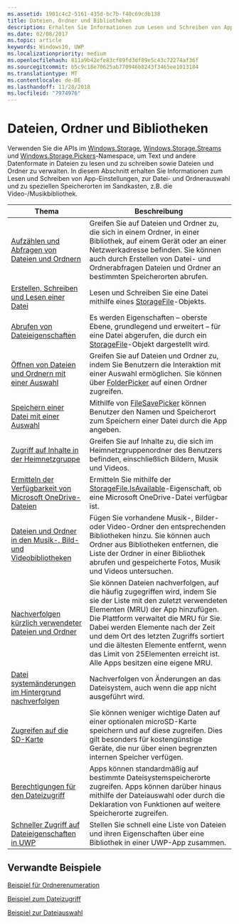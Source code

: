 ```yaml
---
ms.assetid: 1901c4c2-5161-435d-bc7b-f40c69cdb138
title: Dateien, Ordner und Bibliotheken
description: Erhalten Sie Informationen zum Lesen und Schreiben von App-Einstellungen, zur Datei- und Ordnerauswahl und zu speziellen Speicherorten im Sandkasten, z.B. die Video-/Musikbibliothek.
ms.date: 02/08/2017
ms.topic: article
keywords: Windows10, UWP
ms.localizationpriority: medium
ms.openlocfilehash: 811a9b42efe83cf89fd3df89e5c43c72274af36f
ms.sourcegitcommit: b5c9c18e70625ab770946b8243f3465ee1013184
ms.translationtype: MT
ms.contentlocale: de-DE
ms.lasthandoff: 11/28/2018
ms.locfileid: "7974976"
---
```

 # <a name="files-folders-and-libraries"></a>Dateien, Ordner und Bibliotheken


Verwenden Sie die APIs im [Windows.Storage](https://msdn.microsoft.com/library/windows/apps/br227346), [Windows.Storage.Streams](https://msdn.microsoft.com/library/windows/apps/br241791) und [Windows.Storage.Pickers](https://msdn.microsoft.com/library/windows/apps/br207928)-Namespace, um Text und andere Datenformate in Dateien zu lesen und zu schreiben sowie Dateien und Ordner zu verwalten. In diesem Abschnitt erhalten Sie Informationen zum Lesen und Schreiben von App-Einstellungen, zur Datei- und Ordnerauswahl und zu speziellen Speicherorten im Sandkasten, z.B. die Video-/Musikbibliothek.

| Thema | Beschreibung  |
|-------|--------------|
| [Aufzählen und Abfragen von Dateien und Ordnern](quickstart-listing-files-and-folders.md) | Greifen Sie auf Dateien und Ordner zu, die sich in einem Ordner, in einer Bibliothek, auf einem Gerät oder an einer Netzwerkadresse befinden. Sie können auch durch Erstellen von Datei- und Ordnerabfragen Dateien und Ordner an bestimmten Speicherorten abrufen. |
| [Erstellen, Schreiben und Lesen einer Datei](quickstart-reading-and-writing-files.md) | Lesen und Schreiben Sie eine Datei mithilfe eines [StorageFile](https://msdn.microsoft.com/library/windows/apps/br227171)-Objekts. |
| [Abrufen von Dateieigenschaften](quickstart-getting-file-properties.md) | Es werden Eigenschaften – oberste Ebene, grundlegend und erweitert – für eine Datei abgerufen, die durch ein [StorageFile](https://msdn.microsoft.com/library/windows/apps/br227171)-Objekt dargestellt wird. |
| [Öffnen von Dateien und Ordnern mit einer Auswahl](quickstart-using-file-and-folder-pickers.md) | Greifen Sie auf Dateien und Ordner zu, indem Sie Benutzern die Interaktion mit einer Auswahl ermöglichen. Sie können über [FolderPicker](https://msdn.microsoft.com/library/windows/apps/br207881) auf einen Ordner zugreifen. |
| [Speichern einer Datei mit einer Auswahl](quickstart-save-a-file-with-a-picker.md) | Mithilfe von [FileSavePicker](https://msdn.microsoft.com/library/windows/apps/br207871) können Benutzer den Namen und Speicherort zum Speichern einer Datei durch die App angeben. |
| [Zugriff auf Inhalte in der Heimnetzgruppe](quickstart-accessing-homegroup-content.md) | Greifen Sie auf Inhalte zu, die sich im Heimnetzgruppenordner des Benutzers befinden, einschließlich Bildern, Musik und Videos. |
| [Ermitteln der Verfügbarkeit von Microsoft OneDrive-Dateien](quickstart-determining-availability-of-microsoft-onedrive-files.md) | Ermitteln Sie mithilfe der [StorageFile.IsAvailable](https://msdn.microsoft.com/library/windows/apps/windows.storage.storagefile.isavailable.aspx)-Eigenschaft, ob eine Microsoft OneDrive-Datei verfügbar ist. |
| [Dateien und Ordner in den Musik-, Bild- und Videobibliotheken](quickstart-managing-folders-in-the-music-pictures-and-videos-libraries.md) | Fügen Sie vorhandene Musik-, Bilder- oder Video-Ordner den entsprechenden Bibliotheken hinzu. Sie können auch Ordner aus Bibliotheken entfernen, die Liste der Ordner in einer Bibliothek abrufen und gespeicherte Fotos, Musik und Videos untersuchen. |
| [Nachverfolgen kürzlich verwendeter Dateien und Ordner](how-to-track-recently-used-files-and-folders.md) | Sie können Dateien nachverfolgen, auf die häufig zugegriffen wird, indem Sie sie der Liste mit den zuletzt verwendeten Elementen (MRU) der App hinzufügen. Die Plattform verwaltet die MRU für Sie. Dabei werden Elemente nach der Zeit und dem Ort des letzten Zugriffs sortiert und die ältesten Elemente entfernt, wenn das Limit von 25Elementen erreicht ist. Alle Apps besitzen eine eigene MRU. |
| [Datei systemänderungen im Hintergrund nachverfolgen](change-tracking-filesystem.md) | Nachverfolgen von Änderungen an das Dateisystem, auch wenn die app nicht ausgeführt wird.|
| [Zugreifen auf die SD-Karte](access-the-sd-card.md) | Sie können weniger wichtige Daten auf einer optionalen microSD-Karte speichern und auf diese zugreifen. Dies gilt besonders für kostengünstige Geräte, die nur über einen begrenzten internen Speicher verfügen. |
| [Berechtigungen für den Dateizugriff](file-access-permissions.md) | Apps können standardmäßig auf bestimmte Dateisystemspeicherorte zugreifen. Apps können darüber hinaus mithilfe der Dateiauswahl oder durch die Deklaration von Funktionen auf weitere Speicherorte zugreifen. |
| [Schneller Zugriff auf Dateieigenschaften in UWP](fast-file-properties.md) | Stellen Sie schnell eine Liste von Dateien und ihren Eigenschaften über eine Bibliothek in einer UWP-App zusammen. |

## <a name="related-samples"></a>Verwandte Beispiele
[Beispiel für Ordnerenumeration](http://go.microsoft.com/fwlink/p/?linkid=619993)

[Beispiel zum Dateizugriff](http://go.microsoft.com/fwlink/p/?linkid=619995)

[Beispiel zur Dateiauswahl](http://go.microsoft.com/fwlink/p/?linkid=619994)
 

 
